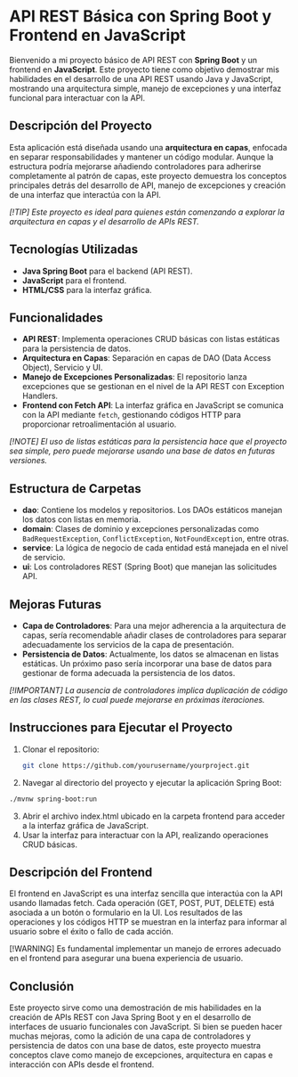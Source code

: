 # API REST Básica con Spring Boot y Frontend en JavaScript

Bienvenido a mi proyecto básico de API REST con **Spring Boot** y un frontend en **JavaScript**. Este proyecto tiene como objetivo demostrar mis habilidades en el desarrollo de una API REST usando Java y JavaScript, mostrando una arquitectura simple, manejo de excepciones y una interfaz funcional para interactuar con la API.

## Descripción del Proyecto

Esta aplicación está diseñada usando una **arquitectura en capas**, enfocada en separar responsabilidades y mantener un código modular. Aunque la estructura podría mejorarse añadiendo controladores para adherirse completamente al patrón de capas, este proyecto demuestra los conceptos principales detrás del desarrollo de API, manejo de excepciones y creación de una interfaz que interactúa con la API.

_[!TIP] Este proyecto es ideal para quienes están comenzando a explorar la arquitectura en capas y el desarrollo de APIs REST._  

## Tecnologías Utilizadas

- **Java Spring Boot** para el backend (API REST).
- **JavaScript** para el frontend.
- **HTML/CSS** para la interfaz gráfica.

## Funcionalidades

- **API REST**: Implementa operaciones CRUD básicas con listas estáticas para la persistencia de datos.
- **Arquitectura en Capas**: Separación en capas de DAO (Data Access Object), Servicio y UI.
- **Manejo de Excepciones Personalizadas**: El repositorio lanza excepciones que se gestionan en el nivel de la API REST con Exception Handlers.
- **Frontend con Fetch API**: La interfaz gráfica en JavaScript se comunica con la API mediante `fetch`, gestionando códigos HTTP para proporcionar retroalimentación al usuario.

_[!NOTE] El uso de listas estáticas para la persistencia hace que el proyecto sea simple, pero puede mejorarse usando una base de datos en futuras versiones._  

## Estructura de Carpetas

- **dao**: Contiene los modelos y repositorios. Los DAOs estáticos manejan los datos con listas en memoria.
- **domain**: Clases de dominio y excepciones personalizadas como `BadRequestException`, `ConflictException`, `NotFoundException`, entre otras.
- **service**: La lógica de negocio de cada entidad está manejada en el nivel de servicio.
- **ui**: Los controladores REST (Spring Boot) que manejan las solicitudes API.

## Mejoras Futuras

- **Capa de Controladores**: Para una mejor adherencia a la arquitectura de capas, sería recomendable añadir clases de controladores para separar adecuadamente los servicios de la capa de presentación.
- **Persistencia de Datos**: Actualmente, los datos se almacenan en listas estáticas. Un próximo paso sería incorporar una base de datos para gestionar de forma adecuada la persistencia de los datos.

_[!IMPORTANT] La ausencia de controladores implica duplicación de código en las clases REST, lo cual puede mejorarse en próximas iteraciones._  

## Instrucciones para Ejecutar el Proyecto

1. Clonar el repositorio:
   ```bash
   git clone https://github.com/yourusername/yourproject.git
   ```
2. Navegar al directorio del proyecto y ejecutar la aplicación Spring Boot:
  ```bash
  ./mvnw spring-boot:run
  ```
3. Abrir el archivo index.html ubicado en la carpeta frontend para acceder a la interfaz gráfica de JavaScript.
4. Usar la interfaz para interactuar con la API, realizando operaciones CRUD básicas.

## Descripción del Frontend
El frontend en JavaScript es una interfaz sencilla que interactúa con la API usando llamadas fetch. Cada operación (GET, POST, PUT, DELETE) está asociada a un botón o formulario en la UI. Los resultados de las operaciones y los códigos HTTP se muestran en la interfaz para informar al usuario sobre el éxito o fallo de cada acción.

[!WARNING] Es fundamental implementar un manejo de errores adecuado en el frontend para asegurar una buena experiencia de usuario. 
## Conclusión
Este proyecto sirve como una demostración de mis habilidades en la creación de APIs REST con Java Spring Boot y en el desarrollo de interfaces de usuario funcionales con JavaScript. Si bien se pueden hacer muchas mejoras, como la adición de una capa de controladores y persistencia de datos con una base de datos, este proyecto muestra conceptos clave como manejo de excepciones, arquitectura en capas e interacción con APIs desde el frontend.
